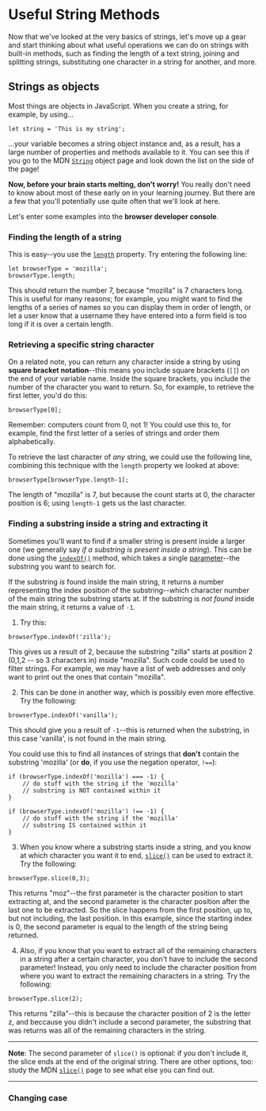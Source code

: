 # Useful String Methods

Now that we've looked at the very basics of strings, let's move up a gear and start thinking about what useful operations we can do on strings with built-in methods, such as finding the length of a text string, joining and splitting strings, substituting one character in a string for another, and more.

## Strings as objects

Most things are objects in JavaScript. When you create a string, for example, by using...
```
let string = 'This is my string';
```
...your variable becomes a string object instance and, as a result, has a large number of properties and methods available to it. You can see this if you go to the MDN [`String`](https://developer.mozilla.org/en-US/docs/Web/JavaScript/Reference/Global_Objects/String) object page and look down the list on the side of the page!

**Now, before your brain starts melting, don't worry!** You really don't need to know about most of these early on in your learning journey. But there are a few that you'll potentially use quite often that we'll look at here.

Let's enter some examples into the **browser developer console**.

### Finding the length of a string

This is easy--you use the [`length`](https://developer.mozilla.org/en-US/docs/Web/JavaScript/Reference/Global_Objects/String/length) property. Try entering the following line:
```
let browserType = 'mozilla';
browserType.length;
```
This should return the number 7, because "mozilla" is 7 characters long. This is useful for many reasons; for example, you might want to find the lengths of a series of names so you can display them in order of length, or let a user know that a username they have entered into a form field is too long if it is over a certain length.

### Retrieving a specific string character

On a related note, you can return any character inside a string by using **square bracket notation**--this means you include square brackets (`[]`) on the end of your variable name. Inside the square brackets, you include the number of the character you want to return. So, for example, to retrieve the first letter, you'd do this:
```
browserType[0];
```
Remember: computers count from 0, not 1! You could use this to, for example, find the first letter of a series of strings and order them alphabetically.

To retrieve the last character of *any* string, we could use the following line, combining this technique with the `length` property we looked at above:
```
browserType[browserType.length-1];
```
The length of "mozilla" is 7, but because the count starts at 0, the character position is 6; using `length-1` gets us the last character.

### Finding a substring inside a string and extracting it

Sometimes you'll want to find if a smaller string is present inside a larger one (we generally say *if a substring is present inside a string*). This can be done using the [`indexOf()`](https://developer.mozilla.org/en-US/docs/Web/JavaScript/Reference/Global_Objects/String/indexOf) method, which takes a single [parameter](https://developer.mozilla.org/en-US/docs/Glossary/Parameter)--the substring you want to search for.

If the substring *is* found inside the main string, it returns a number representing the index position of the substring--which character number of the main string the substring starts at. If the substring is *not found* inside the main string, it returns a value of `-1`.

1. Try this:
```
browserType.indexOf('zilla');
```
This gives us a result of 2, because the substring "zilla" starts at position 2 (0,1,2 -- so 3 characters in) inside "mozilla". Such code could be used to filter strings. For example, we may have a list of web addresses and only want to print out the ones that contain "mozilla".

2. This can be done in another way, which is possibly even more effective. Try the following:
```
browserType.indexOf('vanilla');
```
This should give you a result of `-1`--this is returned when the substring, in this case 'vanilla', is not found in the main string.

You could use this to find all instances of strings that **don't** contain the substring 'mozilla' (or **do**, if you use the negation operator, `!==`):
```
if (browserType.indexOf('mozilla') === -1) {
    // do stuff with the string if the 'mozilla'
    // substring is NOT contained within it
}

if (browserType.indexOf('mozilla') !== -1) {
    // do stuff with the string if the 'mozilla'
    // substring IS contained within it
}
```

3. When you know where a substring starts inside a string, and you know at which character you want it to end, [`slice()`](https://developer.mozilla.org/en-US/docs/Web/JavaScript/Reference/Global_Objects/String/slice) can be used to extract it. Try the following:
```
browserType.slice(0,3);
```
This returns "moz"--the first parameter is the character position to start extracting at, and the second parameter is the character position after the last one to be extracted. So the slice happens from the first position, up to, but not including, the last position. In this example, since the starting index is 0, the second parameter is equal to the length of the string being returned.

4. Also, if you know that you want to extract all of the remaining characters in a string after a certain character, you don't have to include the second parameter! Instead, you only need to include the character position from where you want to extract the remaining characters in a string. Try the following:
```
browserType.slice(2);
```
This returns "zilla"--this is because the character position of 2 is the letter z, and beccause you didn't include a second parameter, the substring that was returns was all of the remaining characters in the string.

<hr>

**Note**: The second parameter of `slice()` is optional: if you don't include it, the slice ends at the end of the original string. There are other options, too: study the MDN [`slice()`](https://developer.mozilla.org/en-US/docs/Web/JavaScript/Reference/Global_Objects/String/slice) page to see what else you can find out.

<hr>

### Changing case